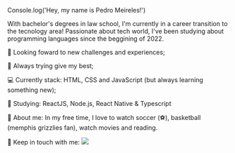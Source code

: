 Console.log('Hey, my name is Pedro Meireles!')

With bachelor's degrees in law school, I'm currently in a career transition to the tecnology area!
Passionate about tech world, I've been studying about programming languages since the beggining of 2022.

🚀   Looking foward to new challenges and experiences;	

💜   Always trying give my best;

💻   Currently stack: HTML, CSS and JavaScript (but always learning something new);

📘   Studying: ReactJS, Node.js, React Native & Typescript

💬   About me: In my free time, I love to watch soccer (⚽️), basketball (memphis grizzlies fan), watch movies and reading. 

📧 	 Keep in touch with me:  <span><a href='www.linkedin.com/in/pedro-hc-meireles' target='_blank'><img src='https://img.shields.io/badge/LinkedIn-0077B5?style=for-the-badge&logo=linkedin&logoColor=white' target='_blank'></a>
  
